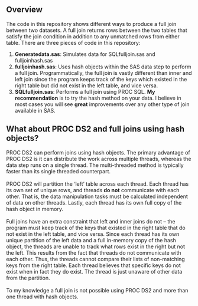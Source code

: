## Overview
The code in this repository shows different ways to produce a full join between two datasets.  A full join returns rows between the two tables that satisfy the join condition in addition to any unmatched rows from either table.  There are three pieces of code in this repository:</br>  
1) <b>Generatedata.sas</b>: Simulates data  for SQLfulljoin.sas and fulljoinhash.sas  </br>
2) <b>fulljoinhash.sas</b>: Uses hash objects within the SAS data step to perform a full join.  Programmatically, the full join is vastly different than inner and left join since the program keeps track of the keys which existed in the right table but did not exist in the left table, and vice versa.</br>
3) <b>SQLfulljoin.sas</b>:  Performs a full join using PROC SQL.
<b>My recommendation</b> is to try the hash method on your data.  I believe in most cases you will see <b>great</b> improvements over any other type of join available in SAS.  
## What about PROC DS2 and full joins using hash objects?
PROC DS2 can perform joins using hash objects.  The primary advantage of PROC DS2 is it can distribute the work across multiple threads, whereas the data step runs on a single thread.  The multi-threaded method is typically faster than its single threaded counterpart.</br>  
PROC DS2 will partition the ‘left’ table across each thread. Each thread has its own set of unique rows, and threads <b>do not</b> communicate with each other.  That is, the data manipulation tasks must be calculated independent of data on other threads.  Lastly, each thread has its own full copy of the hash object in memory.</br>  
Full joins have an extra constraint that left and inner joins do not – the program must keep track of the keys that existed in the right table that do not exist in the left table, and vice versa.  Since each thread has its own unique partition of the left data and a full in-memory copy of the hash object, the threads are unable to track what rows exist in the right but not the left.  This results from the fact that threads do not communicate with each other.  Thus, the threads cannot compare their lists of non-matching keys from the right table.  Each thread believes that specific keys do not exist when in fact they do exist.  The thread is just unaware of other data from the partition. </br>    
To my knowledge a full join is not possible using PROC DS2 and more than one thread with hash objects.

